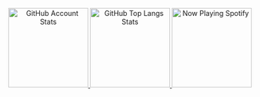 <p align="center">
   <a href="#">
   <img 
      src="https://github-readme-stats.vercel.app/api?username=art5507&show_icons=true&bg_color=005151&border_color=00a3a3&text_color=ffffff&title_color=ffffff&icon_color=ffffff&border_radius=15" 
      alt="GitHub Account Stats"
      height="160"
      />
   </a>
   <a href="#">
   <img 
      src="https://github-readme-stats.vercel.app/api/top-langs/?username=art5507&show_icons=true&bg_color=005151&border_color=00a3a3&text_color=ffffff&title_color=ffffff&icon_color=ffffff&border_radius=15&layout=compact"
      alt="GitHub Top Langs Stats"
      height="160"
      />
   </a>
   <a href="#">
   <img 
      src="https://spotify-github-profile.kittinanx.com/api/view?uid=31cqft4dpapooqo4yjcmbscdl2ke&cover_image=true&theme=novatorem&show_offline=false&background_color=005151&interchange=false&bar_color=00a3a3&bar_color_cover=false"
      alt="Now Playing Spotify"
      height="160"
      />
   </a>
</p>

